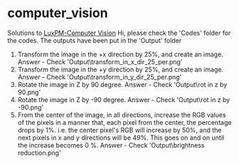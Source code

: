 # computer_vision
Solutions to [LuxPM-Computer Vision](https://github.com/luxpmsoft/computer_vision)
Hi, please check the 'Codes' folder for the codes. The outputs have been put in the 'Output' folder

1. Transform the image in the +x direction by 25%, and create an image.
   Answer - Check 'Output\transform_in_x_dir_25_per.png'
2. Transform the image in the +y direction by 25%, and create an image.
   Answer - Check 'Output\transform_in_y_dir_25_per.png'
3. Rotate the image in Z by 90 degree.
   Answer - Check 'Output\rot in z by 90.png' 
4. Rotate the image in Z by -90 degree.
   Answer - Check 'Output\rot in z by -90.png'
5. From the center of the image, in all directions, increase the RGB values of the pixels in a manner that, each pixel from the center, the percentage drops by 1%. 
i.e. the center pixel's RGB will increase by 50%, and the next pixels in x and y directions will be 49%. This goes on and on until the increase becomes 0 %.
   Answer - Check 'Output\brightness reduction.png'
